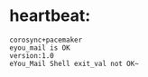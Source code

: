 heartbeat:
=======
	corosync+pacemaker
	eyou_mail is OK
	version:1.0
	eYou_Mail Shell exit_val not OK~

